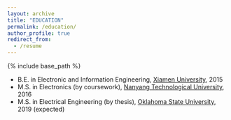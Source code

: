 ```yaml
---
layout: archive
title: "EDUCATION"
permalink: /education/
author_profile: true
redirect_from:
  - /resume
---
```


{% include base_path %}

* B.E. in Electronic and Information Engineering, [Xiamen University](https://en.xmu.edu.cn/), 2015
* M.S. in Electronics (by coursework), [Nanyang Technological University](https://www.ntu.edu.sg/Pages/home.aspx), 2016
* M.S. in Electrical Engineering (by thesis), [Oklahoma State University](https://go.okstate.edu/), 2019 (expected)
